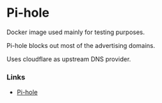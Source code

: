 # Pi-hole

Docker image used mainly for testing purposes.

Pi-hole blocks out most of the advertising domains.

Uses cloudflare as upstream DNS provider.


### Links
* [Pi-hole](https://github.com/pi-hole/)